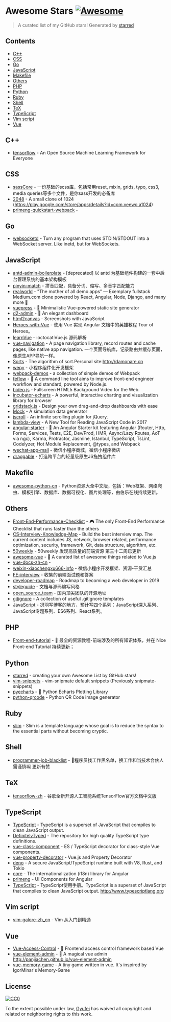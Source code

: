 # Awesome Stars [![Awesome](https://cdn.rawgit.com/sindresorhus/awesome/d7305f38d29fed78fa85652e3a63e154dd8e8829/media/badge.svg)](https://github.com/sindresorhus/awesome)

> A curated list of my GitHub stars!  Generated by [starred](https://github.com/maguowei/starred)


## Contents

  - [C++](#c++)
  - [CSS](#css)
  - [Go](#go)
  - [JavaScript](#javascript)
  - [Makefile](#makefile)
  - [Others](#others)
  - [PHP](#php)
  - [Python](#python)
  - [Ruby](#ruby)
  - [Shell](#shell)
  - [TeX](#tex)
  - [TypeScript](#typescript)
  - [Vim script](#vim-script)
  - [Vue](#vue)

## C++ 

- [tensorflow](https://github.com/tensorflow/tensorflow) - An Open Source Machine Learning Framework for Everyone

## CSS 

- [sassCore](https://github.com/marvin1023/sassCore) - 一份基础的scss库，包括常用reset, mixin, grids, typo, css3, media queries等多个文件，是你sass开发的必备库
- [2048](https://github.com/gabrielecirulli/2048) - A small clone of 1024 (https://play.google.com/store/apps/details?id=com.veewo.a1024)
- [primeng-quickstart-webpack](https://github.com/primefaces/primeng-quickstart-webpack) - 

## Go 

- [websocketd](https://github.com/joewalnes/websocketd) - Turn any program that uses STDIN/STDOUT into a WebSocket server. Like inetd, but for WebSockets.

## JavaScript 

- [antd-admin-boilerplate](https://github.com/myqianlan/antd-admin-boilerplate) - [deprecated] 以 antd 为基础组件构建的一套中后台管理系统的基本架构模板
- [pinyin-match](https://github.com/xmflswood/pinyin-match) - 拼音匹配，具备分词、缩写、多音字匹配能力
- [realworld](https://github.com/gothinkster/realworld) - "The mother of all demo apps" — Exemplary fullstack Medium.com clone powered by React, Angular, Node, Django, and many more 🏅
- [vuepress](https://github.com/vuejs/vuepress) - 📝 Minimalistic Vue-powered static site generator
- [d2-admin](https://github.com/d2-projects/d2-admin) - :rainbow: An elegant dashboard
- [html2canvas](https://github.com/niklasvh/html2canvas) - Screenshots with JavaScript
- [Heroes-with-Vue](https://github.com/Gyufei/Heroes-with-Vue) - 使用 Vue 实现 Angular 文档中的英雄教程 Tour of Heroes。
- [learnVue](https://github.com/answershuto/learnVue) - :octocat:Vue.js 源码解析
- [vue-navigation](https://github.com/zack24q/vue-navigation) - A page navigation library, record routes and cache pages, like native app navigation. 一个页面导航库，记录路由并缓存页面，像原生APP导航一样。
- [Sorts](https://github.com/damonare/Sorts) - The algorithm of sort.Personal site:http://damonare.cn
- [wepy](https://github.com/Tencent/wepy) - 小程序组件化开发框架
- [webpack-demos](https://github.com/ruanyf/webpack-demos) - a collection of simple demos of Webpack
- [feflow](https://github.com/feflow/feflow) - 🚀 A command line tool aims to improve front-end engineer workflow and standard, powered by Node.js.
- [bideo.js](https://github.com/rishabhp/bideo.js) - Fullscreen HTML5 Background Video for the Web.
- [incubator-echarts](https://github.com/apache/incubator-echarts) - A powerful, interactive charting and visualization library for browser
- [gridstack.js](https://github.com/gridstack/gridstack.js) - Design your own drag-and-drop dashboards with ease
- [Mock](https://github.com/nuysoft/Mock) - A simulation data generator
- [jscroll](https://github.com/pklauzinski/jscroll) - An infinite scrolling plugin for jQuery.
- [lambda-view](https://github.com/Jianru-Lin/lambda-view) - A New Tool for Reading JavaScript Code in 2017
- [angular-starter](https://github.com/PatrickJS/angular-starter) - :tada: An Angular Starter kit featuring Angular (Router, Http, Forms, Services, Tests, E2E, Dev/Prod, HMR, Async/Lazy Routes, AoT via ngc), Karma, Protractor, Jasmine, Istanbul, TypeScript, TsLint, Codelyzer, Hot Module Replacement, @types, and Webpack
- [wechat-app-mall](https://github.com/EastWorld/wechat-app-mall) - 微信小程序商城，微信小程序微店
- [draggable](https://github.com/qiangzi7723/draggable) - 打造跨平台的轻量级原生JS拖拽组件库

## Makefile 

- [awesome-python-cn](https://github.com/jobbole/awesome-python-cn) - Python资源大全中文版，包括：Web框架、网络爬虫、模板引擎、数据库、数据可视化、图片处理等，由伯乐在线持续更新。

## Others 

- [Front-End-Performance-Checklist](https://github.com/thedaviddias/Front-End-Performance-Checklist) - 🎮 The only Front-End Performance Checklist that runs faster than the others
- [CS-Interview-Knowledge-Map](https://github.com/InterviewMap/CS-Interview-Knowledge-Map) - Build the best interview map. The current content includes JS, network, browser related, performance optimization, security, framework, Git, data structure, algorithm, etc.
- [50weekly](https://github.com/ihtml5/50weekly) - 50weekly 发现高质量的前端资源  第三十二周已更新
- [awesome-vue](https://github.com/vuejs/awesome-vue) - 🎉 A curated list of awesome things related to Vue.js
- [vue-docs-zh-cn](https://github.com/vuejs/vue-docs-zh-cn) - 
- [weixin-xiaochengxu666-info](https://github.com/xiaobei666/weixin-xiaochengxu666-info) - 微信小程序开发框架、资源-干货汇总
- [FE-interview](https://github.com/qiu-deqing/FE-interview) - 收集的前端面试题和答案
- [developer-roadmap](https://github.com/kamranahmedse/developer-roadmap) - Roadmap to becoming a web developer in 2019
- [styleguide](https://github.com/fex-team/styleguide) - 文档与源码编写风格
- [open_source_team](https://github.com/niezhiyang/open_source_team) - 国内顶尖团队的开源地址
- [gitignore](https://github.com/github/gitignore) - A collection of useful .gitignore templates
- [JavaScript](https://github.com/M69W/JavaScript) - 冴羽写博客的地方，预计写四个系列：JavaScript深入系列、JavaScript专题系列、ES6系列、React系列。

## PHP 

- [Front-end-tutorial](https://github.com/nicejade/Front-end-tutorial) - :panda_face: 最全的资源教程-前端涉及的所有知识体系，并在 Nice Front-end Tutorial 持续更新；

## Python 

- [starred](https://github.com/maguowei/starred) - creating your own Awesome List by GitHub stars!
- [vim-snippets](https://github.com/honza/vim-snippets) - vim-snipmate default snippets (Previously snipmate-snippets)
- [pyecharts](https://github.com/pyecharts/pyecharts) - 🎨 Python Echarts Plotting Library
- [python-qrcode](https://github.com/lincolnloop/python-qrcode) - Python QR Code image generator

## Ruby 

- [slim](https://github.com/slim-template/slim) - Slim is a template language whose goal is to reduce the syntax to the essential parts without becoming cryptic.

## Shell 

- [programmer-job-blacklist](https://github.com/shengxinjing/programmer-job-blacklist) - :see_no_evil:程序员找工作黑名单，换工作和当技术合伙人需谨慎啊 更新有赞

## TeX 

- [tensorflow-zh](https://github.com/jikexueyuanwiki/tensorflow-zh) - 谷歌全新开源人工智能系统TensorFlow官方文档中文版

## TypeScript 

- [TypeScript](https://github.com/microsoft/TypeScript) - TypeScript is a superset of JavaScript that compiles to clean JavaScript output.
- [DefinitelyTyped](https://github.com/DefinitelyTyped/DefinitelyTyped) - The repository for high quality TypeScript type definitions.
- [vue-class-component](https://github.com/vuejs/vue-class-component) - ES / TypeScript decorator for class-style Vue components.
- [vue-property-decorator](https://github.com/kaorun343/vue-property-decorator) - Vue.js and Property Decorator
- [deno](https://github.com/denoland/deno) - A secure JavaScript/TypeScript runtime built with V8, Rust, and Tokio
- [core](https://github.com/ngx-translate/core) - The internationalization (i18n) library for Angular
- [primeng](https://github.com/primefaces/primeng) - UI Components for Angular
- [TypeScript](https://github.com/zhongsp/TypeScript) - TypeScript使用手册。TypeScript is a superset of JavaScript that compiles to clean JavaScript output.  http://www.typescriptlang.org

## Vim script 

- [vim-galore-zh_cn](https://github.com/wsdjeg/vim-galore-zh_cn) - Vim 从入门到精通

## Vue 

- [Vue-Access-Control](https://github.com/tower1229/Vue-Access-Control) - :gem: Frontend access control framework based Vue
- [vue-element-admin](https://github.com/PanJiaChen/vue-element-admin) - :tada: A magical vue admin                                                                http://panjiachen.github.io/vue-element-admin
- [vue-memory-game](https://github.com/leftstick/vue-memory-game) - A tiny game written in vue. It's inspired by IgorMinar's Memory-Game


## License

[![CC0](http://mirrors.creativecommons.org/presskit/buttons/88x31/svg/cc-zero.svg)](https://creativecommons.org/publicdomain/zero/1.0/)

To the extent possible under law, [Gyufei](https://github.com/Gyufei) has waived all copyright and related or neighboring rights to this work.

